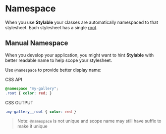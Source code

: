 # Namespace

When you use **Stylable** your classes are automatically namespaced to that stylesheet. Each stylesheet has a single [root](./root.md).

## Manual Namespace

When you develop your application, you might want to hint **Stylable** with better readable name to help scope your stylesheet.

Use `@namespace` to provide better display name:

CSS API
```css
@namespace "my-gallery";
.root { color: red; }
``` 

CSS OUTPUT
```css
.my-gallery__root { color: red }
```

> Note: `@namespace` is not unique and scope name may still have suffix to make it unique
